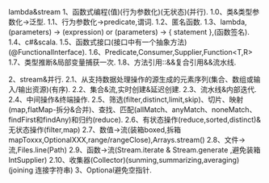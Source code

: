 lambda&stream
1、函数式编程(值)(行为参数化)(无状态)(并行).
    1.0、类&类型参数化->泛型.
    1.1、行为参数化->predicate,谓词.
    1.2、匿名函数.
    1.3、lambda,(parameters) -> (expression) or (parameters) -> { statement },(函数签名).
    1.4、c#&scala.
    1.5、函数式接口(接口中有一个抽象方法)(@FunctionalInterface).
    1.6、Predicate<T>,Consumer<T>,Supplier<T>,Function<T,R>
    1.7、类型推断&局部变量捕获一次.
    1.8、方法引用::&&复合引用&&流水线.
    
2、stream&并行.
    2.1、从支持数据处理操作的源生成的元素序列(集合、数组或输入/输出资源)(有序).
    2.2、集合&流,实时创建&延迟创建.
    2.3、流水线&内部迭代.
    2.4、中间操作&终端操作.
    2.5、筛选(filter,distinct,limit,skip)、切片、映射(map,flatMap-拆分&合并)、查找、匹配(allMatch、anyMatch、noneMatch、findFirst和findAny)和归约(reduce).
    2.6、有状态操作(reduce,sorted,distinct)&无状态操作(filter,map)
    2.7、数值->流(装箱boxed,拆箱mapToxxx,OptionalXXX,range/rangeClose),Arrays.stream()
    2.8、文件->流,Files.line(Path)
    2.9、函数->流(Stream.iterate & Stream.generate ,避免装箱IntSupplier)
    2.10、收集器(Collector)(sunming,summarizing,averaging)(joining 连接字符串)
3、Optional<T>避免空指针.

